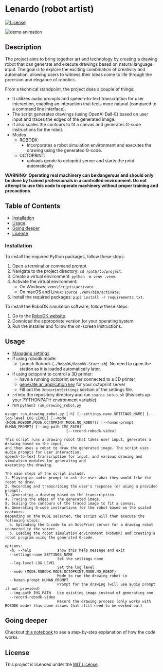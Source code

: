 # Lenardo (robot artist)

[![License](https://img.shields.io/badge/license-MIT-blue.svg)](LICENSE)

![demo animation](demo.gif)

## Description

The project aims to bring together art and technology by creating a drawing robot that can generate and execute drawings based on natural language input. The goal is to explore the exciting combination of creativity and automation, allowing users to witness their ideas come to life through the precision and elegance of robotics.

From a technical standpoint, the project does a couple of things:
- It utilizes audio prompts and speech-to-text transcription for user interaction, enabling an interaction that feels more natural (compared to a command line interface). 
- The script generates drawings (using OpenAI Dall-E) based on user input and traces the edges of the generated image. 
- It also scales the contours to fit a canvas and generates G-code instructions for the robot. 
- Modes
  - ROBODK:
    - Incorporates a robot simulation environment and executes the drawing using the generated G-code.
  - OCTOPRINT:
    - uploads gcode to octoprint server and starts the print automatically

**WARNING: Operating real machinery can be dangerous and should only be done by trained professionals in a controlled environment. Do not attempt to use this code to operate machinery without proper training and precautions.**

## Table of Contents

- [Installation](#installation)
- [Usage](#usage)
- [Going deeper](#going-deeper)
- [License](#license)


### Installation

To install the required Python packages, follow these steps:

1. Open a terminal or command prompt.
2. Navigate to the project directory: `cd /path/to/project`.
3. Create a virtual environment: `python -m venv .venv`.
4. Activate the virtual environment:
    - On Windows: `venv\Scripts\activate`.
    - On macOS and Linux: `source .venv/bin/activate`.
5. Install the required packages: `pip3 install -r requirements.txt`.

To install the RoboDK simulation software, follow these steps:

1. Go to the [RoboDK website](https://robodk.com/).
2. Download the appropriate version for your operating system.
3. Run the installer and follow the on-screen instructions.

## Usage
- [Managing settings](settings/README.md)
- if using robodk mode:
  - Launch Robodk (`~/RoboDK/RoboDK-Start.sh`). No need to open the station as it is loaded automatically later.
- if using octoprint to control a 3D printer:
  - have a running octoprint server connected to a 3D printer
  - [generate an application key](https://docs.octoprint.org/en/master/bundledplugins/appkeys.html) for your octoprint server
  - Fill out the `OctoprintSettings` section of the settings file.
- `cd` into the repository directory and run `source setup.sh` (this sets up your PYTHONPATH environment variable)
- run `python3 run_drawing_robot.py`

```
usage: run_drawing_robot.py [-h] [--settings-name SETTINGS_NAME] [--log-level LOG_LEVEL] [--mode {MODE.ROBODK,MODE.OCTOPRINT,MODE.NO_ROBOT}] [--human-prompt HUMAN_PROMPT] [--img-path IMG_PATH]
                            [--record-robodk-video]

This script runs a drawing robot that takes user input, generates a drawing based on the input,
and then uses a robot to draw the generated image. The script uses audio prompts for user interaction,
speech-to-text transcription for input, and various drawing and simulation modules for generating and
executing the drawing.

The main steps of the script include:
1. Playing an audio prompt to ask the user what they would like the robot to draw.
2. Recording and transcribing the user's response (or using a provided prompt).
3. Generating a drawing based on the transcription.
4. Tracing the edges of the generated image.
5. Scaling the contours of the traced image to fit a canvas.
6. Generating G-code instructions for the robot based on the scaled contours.
Depending on the MODE selected, the script will then execute the following steps:
  a. Uploading the G-code to an OctoPrint server for a drawing robot connected to the server.
  b. Loading the robot simulation environment (RoboDK) and creating a robot program using the generated G-code.

options:
  -h, --help            show this help message and exit
  --settings-name SETTINGS_NAME
                        Set the settings name
  --log-level LOG_LEVEL
                        Set the log level
  --mode {MODE.ROBODK,MODE.OCTOPRINT,MODE.NO_ROBOT}
                        Mode to run the drawing robot in
  --human-prompt HUMAN_PROMPT
                        Prompt for the drawing (will use audio prompt if not provided)
  --img-path IMG_PATH   Use existing image instead of generating one
  --record-robodk-video
                        Record the drawing process (only works with ROBODK mode) (has some issues that still need to be worked out)
```
## Going deeper

Checkout [this notebook](demo.ipynb) to see a step-by-step explanation of how the code works.

## License

This project is licensed under the [MIT License](LICENSE.txt).

